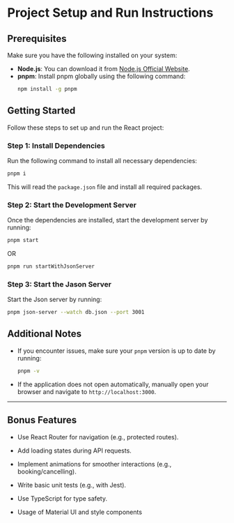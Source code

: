 # Project Setup and Run Instructions

## Prerequisites

Make sure you have the following installed on your system:

- **Node.js**: You can download it from [Node.js Official Website](https://nodejs.org/).
- **pnpm**: Install pnpm globally using the following command:
  ```bash
  npm install -g pnpm
  ```

## Getting Started

Follow these steps to set up and run the React project:

### Step 1: Install Dependencies

Run the following command to install all necessary dependencies:
```bash
pnpm i
```

This will read the `package.json` file and install all required packages.

### Step 2: Start the Development Server

Once the dependencies are installed, start the development server by running:
```bash
pnpm start
```
OR
```bash
pnpm run startWithJsonServer
```

### Step 3: Start the Jason Server

Start the Json server by running:
```bash
pnpm json-server --watch db.json --port 3001
```

## Additional Notes

- If you encounter issues, make sure your `pnpm` version is up to date by running:
  ```bash
  pnpm -v
  ```
- If the application does not open automatically, manually open your browser and navigate to `http://localhost:3000`.

---

## Bonus Features
- Use React Router for navigation (e.g., protected routes). 

- Add loading states during API requests.

- Implement animations for smoother interactions (e.g., booking/cancelling). 

- Write basic unit tests (e.g., with Jest).

- Use TypeScript for type safety.

- Usage of Material UI and style components